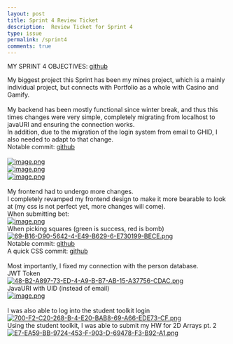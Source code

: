 ```yaml
---
layout: post
title: Sprint 4 Review Ticket
description:  Review Ticket for Sprint 4
type: issue
permalink: /sprint4
comments: true
---
```


MY SPRINT 4 OBJECTIVES: [github](https://github.com/nighthawkcoders/portfolio_2025/issues/622#issuecomment-2552724061)<br>

My biggest project this Sprint has been my mines project, which is a mainly individual project, but connects with Portfolio as a whole with Casino and Gamify.<br>
<br>
My backend has been mostly functional since winter break, and thus this times changes were very simple, completely migrating from localhost to javaURI and ensuring the connection works.<br>
In addition, due to the migration of the login system from email to GHID, I also needed to adapt to that change.<br>
Notable commit: [github](https://github.com/CSA-Coders-2025/CSA_Combined_Backend_Fork/commit/c7bd9e8d27d64abf668cb5facb118d6872b53608)<br>
<br>
[![image.png](https://i.postimg.cc/pLXMYJgq/image.png)](https://postimg.cc/Czt2wkMq)<br>
[![image.png](https://i.postimg.cc/YSTc7Kjs/image.png)](https://postimg.cc/zLw2wQCC)<br>
[![image.png](https://i.postimg.cc/SRpwX66L/image.png)](https://postimg.cc/phq04n1y)<br>
<br>
My frontend had to undergo more changes.<br>
I completely revamped my frontend design to make it more bearable to look at (my css is not perfect yet, more changes will come).<br>
When submitting bet:<br>
[![image.png](https://i.postimg.cc/zDnssQNx/image.png)](https://postimg.cc/gr2tRNnh)<br>
When picking squares (green is success, red is bomb)<br>
[![69-B16-D90-5642-4-E49-B629-6-E730199-BECE.png](https://i.postimg.cc/T3SNLjGy/69-B16-D90-5642-4-E49-B629-6-E730199-BECE.png)](https://postimg.cc/WdGwxkdj)<br>
Notable commit: [github](https://github.com/CSA-Coders-2025/CSA_Combined_Frontend_Fork/commit/c05ac5612e9bd76b1f6597b1bdb70d7ffaefc4fc)<br>
A quick CSS commit: [github](https://github.com/CSA-Coders-2025/CSA_Combined_Frontend_Fork/commit/b7c8f05ba40462fb2775e4f1299a700a103b3fc3)<br>
<br>
Most importantly, I fixed my connection with the person database.<br>
JWT Token<br>
[![48-B2-A897-73-ED-4-A9-B-B7-AB-15-A37756-CDAC.png](https://i.postimg.cc/gktCNDMk/48-B2-A897-73-ED-4-A9-B-B7-AB-15-A37756-CDAC.png)](https://postimg.cc/7f7tLg8p)<br>
JavaURI with UID (instead of email)<br>
[![image.png](https://i.postimg.cc/0jfHbL2x/image.png)](https://postimg.cc/YLvxPDWy)
<br><br>
I was also able to log into the student toolkit login<br>
[![700-F2-C20-268-B-4-E20-BAB8-69-A66-EDE73-CF.png](https://i.postimg.cc/15ZQ4qs5/700-F2-C20-268-B-4-E20-BAB8-69-A66-EDE73-CF.png)](https://postimg.cc/qgQY5gN9)<br>
Using the student toolkit, I was able to submit my HW for 2D Arrays pt. 2<br>
[![E7-EA59-BB-9724-453-F-903-D-69478-F3-B92-A1.png](https://i.postimg.cc/DzSDxvnM/E7-EA59-BB-9724-453-F-903-D-69478-F3-B92-A1.png)](https://postimg.cc/GB1q21BF)